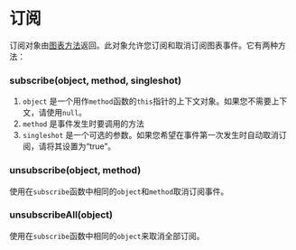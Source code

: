 # 订阅

订阅对象由[图表方法](Chart-Methods.md)返回。此对象允许您订阅和取消订阅图表事件。它有两种方法：

### subscribe(object, method, singleshot)

1. `object` 是一个用作`method`函数的`this`指针的上下文对象。如果您不需要上下文，请使用`null`。
2. `method` 是事件发生时要调用的方法
3. `singleshot` 是一个可选的参数。如果您希望在事件第一次发生时自动取消订阅，请将其设置为“true”。

### unsubscribe(object, method)

使用在`subscribe`函数中相同的`object`和`method`取消订阅事件。

### unsubscribeAll(object)

使用在`subscribe`函数中相同的`object`来取消全部订阅。

